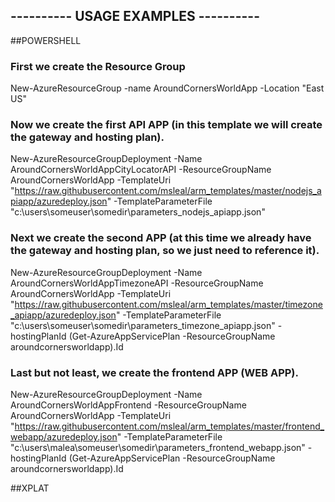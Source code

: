 ## ---------- USAGE EXAMPLES ----------

##POWERSHELL
### First we create the Resource Group
New-AzureResourceGroup -name AroundCornersWorldApp -Location "East US"

### Now we create the first API APP (in this template we will create the gateway and hosting plan).
New-AzureResourceGroupDeployment -Name AroundCornersWorldAppCityLocatorAPI -ResourceGroupName AroundCornersWorldApp -TemplateUri "https://raw.githubusercontent.com/msleal/arm_templates/master/nodejs_apiapp/azuredeploy.json" -TemplateParameterFile "c:\users\someuser\somedir\parameters_nodejs_apiapp.json"

### Next we create the second APP (at this time we already have the gateway and hosting plan, so we just need to reference it).
New-AzureResourceGroupDeployment -Name AroundCornersWorldAppTimezoneAPI -ResourceGroupName AroundCornersWorldApp -TemplateUri "https://raw.githubusercontent.com/msleal/arm_templates/master/timezone_apiapp/azuredeploy.json" -TemplateParameterFile "c:\users\someuser\somedir\parameters_timezone_apiapp.json" -hostingPlanId (Get-AzureAppServicePlan -ResourceGroupName aroundcornersworldapp).Id

### Last but not least, we create the frontend APP (WEB APP).
New-AzureResourceGroupDeployment -Name AroundCornersWorldAppFrontend -ResourceGroupName AroundCornersWorldApp -TemplateUri "https://raw.githubusercontent.com/msleal/arm_templates/master/frontend_webapp/azuredeploy.json" -TemplateParameterFile "c:\users\malea\someuser\somedir\parameters_frontend_webapp.json" -hostingPlanId (Get-AzureAppServicePlan -ResourceGroupName aroundcornersworldapp).Id

##XPLAT
